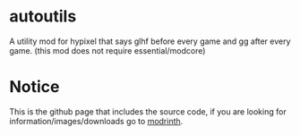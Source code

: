 # autoutils
A utility mod for hypixel that says glhf before every game and gg after every game. (this mod does not require essential/modcore)

# Notice
This is the github page that includes the source code, if you are looking for information/images/downloads go to [modrinth](https://modrinth.com/mod/autoutils).
